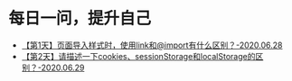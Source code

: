 # 每日一问，提升自己

<!-- feat：新功能（feature）
fix：修补bug
docs：文档（documentation）
style： 格式方面的优化
refactor：重构
test：测试
chore：构建过程或辅助工具的变动 -->

- [【第1天】页面导入样式时，使用link和@import有什么区别？-2020.06.28](https://github.com/Wangenbo/aqad/issues/2)
- [【第2天】请描述一下cookies、sessionStorage和localStorage的区别？-2020.06.29](https://github.com/Wangenbo/aqad/issues/3)
